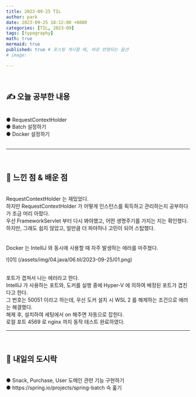 ```yaml
---
title: 2023-09-25 TIL
author: park
date: 2023-09-25 18:12:00 +0800
categories: [TIL, 2023-09]
tags: [typography]
math: true
mermaid: true
published: true # 포스팅 개시할 때, 바로 반영되는 옵션
# image: 

---
```


<br>

## ✍ 오늘 공부한 내용

<br>
● RequestContextHolder<br>
● Batch 설정하기<br>
● Docker 설정하기<br>
<br>

---

<br>

## 🧠 느낀 점 & 배운 점 

<br>
RequestContextHolder 는 재밌었다.<br>
하지만 RequestContextHolder 가 어떻게 인스턴스를 획득하고 관리하는지 공부하다가 조금 머리 아팠다.<br>
우선 FrameworkServlet 부터 다시 봐야했고, 어떤 생명주기를 가지는 지는 확인했다.<br>
하지만, 그래도 쉽지 않았고, 얼만큼 더 파야하나 고민이 되어 스탑했다.<br>
<br>
<br>
Docker 는 IntelliJ 와 동시에 사용할 때 자주 발생하는 에러를 마주쳤다.<br>

![01] (/assets/img/04.java/06.til/2023-09-25/01.png)<br>

<br>
포트가 겹쳐서 나는 에러라고 한다.<br>
IntelliJ 가 사용하는 포트와, 도커를 실행 중에 Hyper-V 에 의하여 배정된 포트가 겹친다고 한다.<br>
그 번호는 50051 이라고 하는데, 우선 도커 설치 시 WSL 2 를 해제하는 조건으로 에러는 해결했다.<br>
해제 후, 설치하여 세팅에서 on 해주면 자동으로 잡힌다.<br>
로컬 포트 4569 로 nginx 까지 동작 테스트 완료하였다.<br>



---

<br>

## 🍱 내일의 도시락

<br>
● Snack, Purchase, User 도메인 관련 기능 구현하기<br>
● https://spring.io/projects/spring-batch 슥 훑기<br>
<br>
<br>